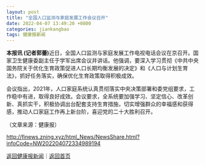 ```yaml
---
layout: post
title: "全国人口监测与家庭发展工作会议召开"
date: 2022-04-07 13:49:20 +0800
categories: jiankangbao
tags: 健康报新闻
---
```

<p><strong>本报讯 (记者郭蕾)</strong>近日，全国人口监测与家庭发展工作电视电话会议在京召开。国家卫生健康委副主任于学军出席会议并讲话。他强调，要深入学习贯彻《中共中央国务院关于优化生育政策促进人口长期均衡发展的决定》和《人口与计划生育法》，抓好任务落实，确保优化生育政策取得积极成效。 </p>
 <p>会议指出，2021年，人口家庭系统认真贯彻落实中央决策部署和委党组要求，工作稳中有进，取得良好成效。会议要求，全系统要加强学习、坚定信心、改革创新、真抓实干，积极协调出台配套支持生育措施，切实增强群众的幸福感和获得感，推动人口家庭工作再上新台阶，喜迎党的二十大胜利召开。</p><p class="em_media">（文章来源：健康报）</p>

<http://finews.zning.xyz/html_News/NewsShare.html?infoCode=NW202204072334989194>

[返回健康报新闻](//finews.withounder.com/category/jiankangbao.html)｜[返回首页](//finews.withounder.com/)